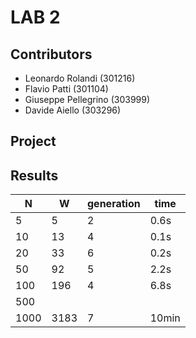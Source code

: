 # LAB 2

## Contributors
-  Leonardo Rolandi (301216)
-  Flavio Patti (301104)
-  Giuseppe Pellegrino (303999)
-  Davide Aiello (303296) 

## Project


## Results

| N    | W    | generation |   time    |
| ---- | ---- | ---------  | --------  |
| 5    |  5   |    2       |   0.6s    |
| 10   |  13  |    4       |   0.1s    |
| 20   |  33  |    6       |   0.2s    |
| 50   |  92  |    5       |   2.2s    |
| 100  |  196 |    4       |   6.8s    |
| 500  |      |            |           |
| 1000 | 3183 |    7       |  10min    |

